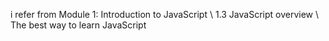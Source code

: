 i refer from  Module 1: Introduction to JavaScript  \ 1.3 JavaScript overview  \ The best way to learn JavaScript
